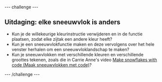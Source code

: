 \--- challenge \---

## Uitdaging: elke sneeuwvlok is anders

- Kun je de willekeurige kleurinstructie verwijderen en in de functie plaatsen, zodat elke zijtak een andere kleur heeft?
- Kun je een sneeuwvlokfunctie maken en deze vervolgens over het hele venster herhalen om een sneeuwvloklandschap te maken?
- Kun je sneeuwvlokken met verschillende kleuren en verschillende groottes tekenen, zoals die in Carrie Anne's video [Make snowflakes with code (Maak sneeuwvlokken met code)](https://www.youtube.com/watch?v=DHmeX7YTHBY)?

\--- /challenge \---